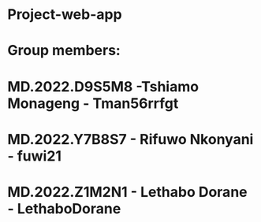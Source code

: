 # Project-web-app
# Group members:
# MD.2022.D9S5M8 -Tshiamo Monageng - Tman56rrfgt
# MD.2022.Y7B8S7 - Rifuwo Nkonyani - fuwi21
# MD.2022.Z1M2N1 - Lethabo Dorane - LethaboDorane
